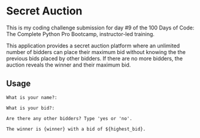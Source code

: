 # Secret Auction

This is my coding challenge submission for day #9 of the 100 Days of Code: The Complete Python Pro Bootcamp, instructor-led training.

This application provides a secret auction platform where an unlimited number of bidders can place their maximum bid without knowing the the previous bids placed by other bidders. If there are no more bidders, the auction reveals the winner and their maximum bid.

## Usage

```
What is your name?:

What is your bid?:

Are there any other bidders? Type 'yes or 'no'.

The winner is {winner} with a bid of ${highest_bid}.

```
